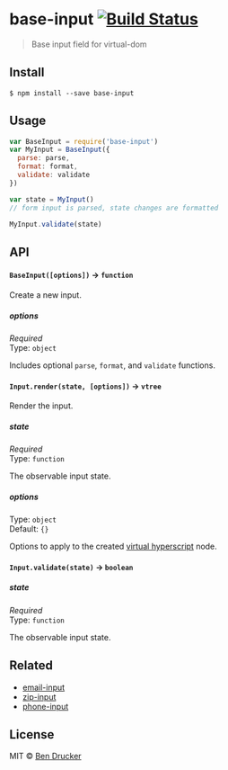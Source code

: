 # base-input [![Build Status](https://travis-ci.org/bendrucker/base-input.svg?branch=master)](https://travis-ci.org/bendrucker/base-input)

> Base input field for virtual-dom


## Install

```
$ npm install --save base-input
```


## Usage

```js
var BaseInput = require('base-input')
var MyInput = BaseInput({
  parse: parse,
  format: format,
  validate: validate
})

var state = MyInput()
// form input is parsed, state changes are formatted

MyInput.validate(state)
```

## API

#### `BaseInput([options])` -> `function`

Create a new input.

##### options

*Required*  
Type: `object`

Includes optional `parse`, `format`, and `validate` functions.

#### `Input.render(state, [options])` -> `vtree`

Render the input.

##### state

*Required*  
Type: `function`

The observable input state.

##### options

Type: `object`  
Default: `{}`

Options to apply to the created [virtual hyperscript](https://github.com/matt-esch/virtual-dom) node.

#### `Input.validate(state)` -> `boolean`

##### state

*Required*  
Type: `function`

The observable input state.

## Related

* [email-input](https://github.com/bendrucker/email-input)
* [zip-input](https://github.com/bendrucker/zip-input)
* [phone-input](https://github.com/bendrucker/phone-input)

## License

MIT © [Ben Drucker](http://bendrucker.me)
